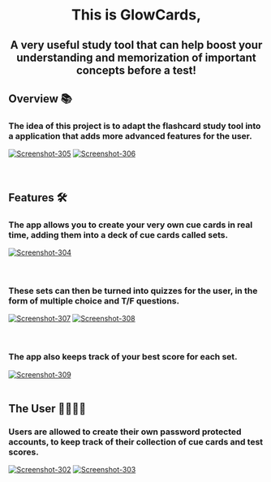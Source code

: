 <h1 align="center">This is GlowCards,</h1>
<h2 align="center">A very useful study tool that can help boost your understanding and memorization of important concepts before a test!</h2>


## Overview 📚
<h3 align="left">The idea of this project is to adapt the flashcard study tool into a application that adds more advanced features for the user.</h3>
<a href="https://ibb.co/YQpZstr"><img src="https://i.ibb.co/XLS8Rzw/Screenshot-305.png" alt="Screenshot-305" border="0"></a>
<a href="https://ibb.co/xXxZH3d"><img src="https://i.ibb.co/XjcH8VM/Screenshot-306.png" alt="Screenshot-306" border="0"></a>
<br/>
<br/>
<br/>

## Features 🛠
<h3 align="left">The app allows you to create your very own cue cards in real time, adding them into a deck of cue cards called sets. </h3>
<a href="https://ibb.co/WGkh295"><img src="https://i.ibb.co/LYxFZwR/Screenshot-304.png" alt="Screenshot-304" border="0"></a>
<br/>
<br/>
<br/>
<h3 align="left">These sets can then be turned into quizzes for the user, in the form of multiple choice and T/F questions.</h3>
<a href="https://ibb.co/ZLVLHcb"><img src="https://i.ibb.co/h7y7X2T/Screenshot-307.png" alt="Screenshot-307" border="0"></a>
<a href="https://ibb.co/M80BRrX"><img src="https://i.ibb.co/JxJ3zVh/Screenshot-308.png" alt="Screenshot-308" border="0"></a>
<br/>
<br/>
<br/>
<h3 align="left">The app also keeps track of your best score for each set.</h3>
<a href="https://ibb.co/0Y0Pjxq"><img src="https://i.ibb.co/Yf5v7x2/Screenshot-309.png" alt="Screenshot-309" border="0"></a>

<br/>
<br/>

## The User 🙋‍♂️💁‍♀️

<h3 align="left">Users are allowed to create their own password protected accounts, to keep track of their collection of cue cards and test scores. </h3>
<a href="https://ibb.co/BV3QS4J"><img src="https://i.ibb.co/xSLBRmb/Screenshot-302.png" alt="Screenshot-302" border="0"></a>
<a href="https://ibb.co/GkTWMqS"><img src="https://i.ibb.co/NpS9NMB/Screenshot-303.png" alt="Screenshot-303" border="0"></a>